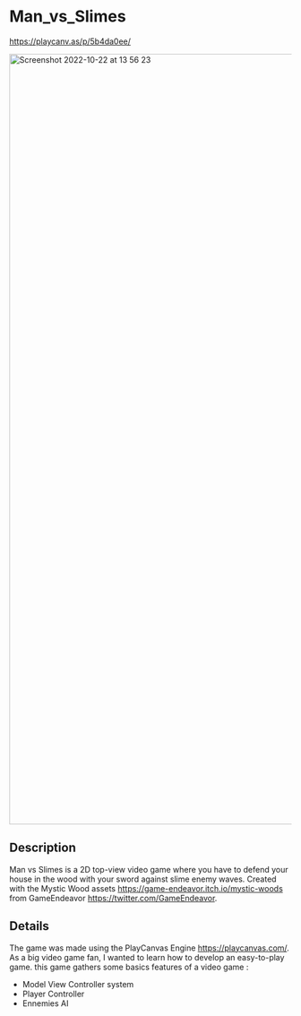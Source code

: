# Man_vs_Slimes

https://playcanv.as/p/5b4da0ee/

<img width="1376" alt="Screenshot 2022-10-22 at 13 56 23" src="https://user-images.githubusercontent.com/58819009/197337649-c67c6381-e089-409b-adc8-762aceda67ee.png">

## Description

Man vs Slimes is a 2D top-view video game where you have to defend your house in the wood with your sword against slime enemy waves. Created with the Mystic Wood assets https://game-endeavor.itch.io/mystic-woods from GameEndeavor https://twitter.com/GameEndeavor.

## Details

The game was made using the PlayCanvas Engine https://playcanvas.com/. As a big video game fan, I wanted to learn how to develop an easy-to-play game. this game gathers some basics features of a video game :
* Model View Controller system
* Player Controller
* Ennemies AI
